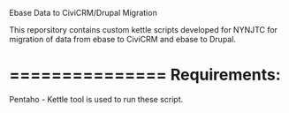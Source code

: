 Ebase Data to CiviCRM/Drupal Migration

This reporsitory contains custom kettle scripts developed for NYNJTC for migration of data from ebase to CiviCRM and ebase to Drupal.

===============
Requirements:
===============
Pentaho - Kettle tool is used to run these script.
